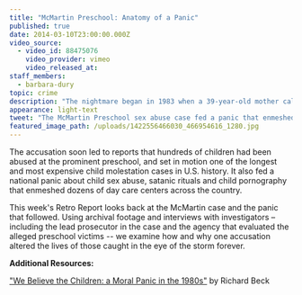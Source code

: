 ```yaml
---
title: "McMartin Preschool: Anatomy of a Panic"
published: true
date: 2014-03-10T23:00:00.000Z
video_source:
  - video_id: 88475076
    video_provider: vimeo
    video_released_at:
staff_members:
  - barbara-dury
topic: crime
description: "The nightmare began in 1983 when a 39-year-old mother called the police department in Manhattan Beach, California and accused a teacher at the McMartin Preschool, Raymond Buckey, of molesting her two and a half-year old son. "
appearance: light-text
tweet: "The McMartin Preschool sex abuse case fed a panic that enmeshed many day care centers across the US "
featured_image_path: /uploads/1422556466030_466954616_1280.jpg
---
```


The accusation soon led to reports that hundreds of children had been abused at the prominent preschool, and set in motion one of the longest and most expensive child molestation cases in U.S. history. It also fed a national panic about child sex abuse, satanic rituals and child pornography that enmeshed dozens of day care centers across the country.

This week's Retro Report looks back at the McMartin case and the panic that followed. Using archival footage and interviews with investigators – including the lead prosecutor in the case and the agency that evaluated the alleged preschool victims -- we examine how and why one accusation altered the lives of those caught in the eye of the storm forever.

**Additional Resources:**

["We Believe the Children: a Moral Panic in the 1980s"](http://www.amazon.com/We-Believe-Children-Moral-Panic/dp/1610392876) by Richard Beck

